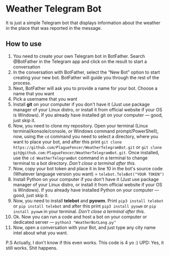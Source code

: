 # Weather Telegram Bot
It is just a simple Telegram bot that displays information about the weather in the place that was reported in the message. 

## How to use
1. You need to create your own Telegram bot in BotFather. Search @BotFather in the Telegram app and click on the result to start a conversation
2. In the conversation with BotFather, select the “New Bot” option to start creating your new bot. BotFather will guide you through the rest of the process.
3. Next, BotFather will ask you to provide a name for your bot. Choose a name that you want
4. Pick a username that you want
5. Install **git** on your computer if you don't have it (Just use package manager of your Linux distro, or install it from official website if your OS is Windows). If you already have installed git on your computer — good, just skip it.
6. Now, you need to clone my repository. Open your terminal (Linux terminal/konsole/console, or Windows command prompt/PowerShell), now, using the `cd` command you need to select a directory, where you want to place your bot, and after this print `git clone https://github.com/PlagueFencer/WeatherTelegramBot.git` or `git clone git@github.com:PlagueFencer/WeatherTelegramBot.git`. Once installed, use the `cd WeatherTelegramBot` command in a terminal to change terminal to a bot directory. *Don't close a terminal after this.*
7. Now, copy your bot token and place it in line 10 in the bot's source code (Whatever language version you want) = `telebot.TeleBot("YOUR TOKEN")`
8. Install Python on your computer if you don't have it (Just use package manager of your Linux distro, or install it from official website if your OS is Windows). If you already have installed Python on your computer — good, just skip it.
9. Now, you need to install **telebot** and **pyowm**. Print `pip3 install telebot` or `pip install telebot` and after this print `pip3 install pyowm` or `pip install pyowm` in your terminal. *Don't close a terminal after this.*
10. Ok. Now you can run a code and host a bot on your computer or dedicated server — `python3 "WeatherBotLang.py"`
11. Now, open a conversation with your Bot, and just type any city name intel about what you want. 

P.S
Actually, I don't know if this even works. This code is 4 yo :) 
UPD:
Yes, it still works. Shit happens.
